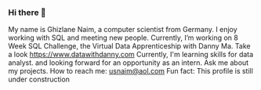 ### Hi there 👋
My name is Ghizlane Naim, a computer scientist from Germany. I enjoy working with SQL and meeting new people.
Currently, I’m working on 8 Week SQL Challenge, the Virtual Data Apprenticeship with Danny Ma. Take a look https://www.datawithdanny.com
 Currently, I'm learning skills for data analyst.
and looking forward for an opportunity as an intern.
 Ask me about my projects.
How to reach me: usnaim@aol.com
 Fun fact: This profile is still under construction




